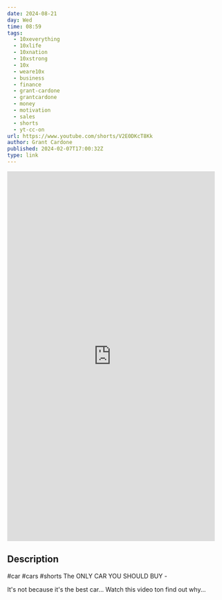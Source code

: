 ```yaml
---
date: 2024-08-21
day: Wed
time: 08:59
tags:
  - 10xeverything
  - 10xlife
  - 10xnation
  - 10xstrong
  - 10x
  - weare10x
  - business
  - finance
  - grant-cardone
  - grantcardone
  - money
  - motivation
  - sales
  - shorts
  - yt-cc-on
url: https://www.youtube.com/shorts/V2E0DKcT8Kk
author: Grant Cardone
published: 2024-02-07T17:00:32Z
type: link
---
```


<iframe width="480" height="854" src="https://www.youtube.com/embed/V2E0DKcT8Kk" frameborder="0" allowfullscreen></iframe>

## Description
#car #cars #shorts 
The ONLY CAR YOU SHOULD BUY - 

It's not because it's the best car... Watch this video ton find out why...